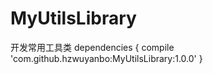 # MyUtilsLibrary
开发常用工具类
	dependencies {
	        compile 'com.github.hzwuyanbo:MyUtilsLibrary:1.0.0'
	}
